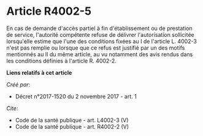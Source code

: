 # Article R4002-5

En cas de demande d'accès partiel à fin d'établissement ou de prestation de service, l'autorité compétente refuse de délivrer
l'autorisation sollicitée lorsqu'elle estime que l'une des conditions fixées au I de l'article L. 4002-3 n'est pas remplie ou
lorsque que ce refus est justifié par un des motifs mentionnés au II du même article, au vu notamment des avis rendus dans
les conditions définies à l'article R. 4002-2.

**Liens relatifs à cet article**

_Créé par_:

  - Décret n°2017-1520 du 2 novembre 2017 - art. 1

_Cite_:

  - Code de la santé publique - art. L4002-3 (V)
  - Code de la santé publique - art. R4002-2 (V)
